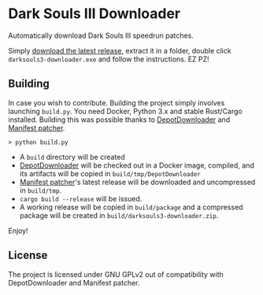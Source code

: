 # Dark Souls III Downloader

Automatically download Dark Souls III speedrun patches.

Simply [download the latest release](https://github.com/veeenu/DarkSoulsIII-Downloader/releases), extract
it in a folder, double click `darksouls3-downloader.exe` and follow the
instructions. EZ PZ!

## Building

In case you wish to contribute. Building the project simply involves launching `build.py`.
You need Docker, Python 3.x and stable Rust/Cargo installed.
Building this was possible thanks to [DepotDownloader](https://github.com/SteamRE/DepotDownloader)
and [Manifest patcher](https://github.com/fifty-six/zig.SteamManifestPatcher).

```> python build.py```

- A `build` directory will be created
- [DepotDownloader](https://github.com/SteamRE/DepotDownloader) will be checked out in a Docker
  image, compiled, and its artifacts will be copied in `build/tmp/DepotDownloader`
- [Manifest patcher](https://github.com/fifty-six/zig.SteamManifestPatcher)'s latest release
  will be downloaded and uncompressed in `build/tmp`.
- `cargo build --release` will be issued.
- A working release will be copied in `build/package` and a compressed package will be created in
  `build/darksouls3-downloader.zip`.

Enjoy!

## License

The project is licensed under GNU GPLv2 out of compatibility with DepotDownloader and Manifest patcher.
